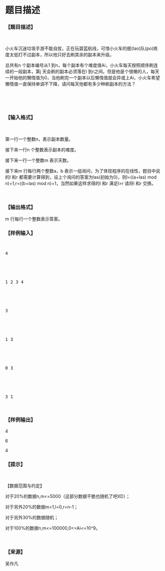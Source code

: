 # 题目描述


<h3>
【题目描述】
</h3>
<p>
<br/>
</p>
<p>
小火车沉迷垃圾手游不能自拔，正在玩碧蓝航线，可惜小火车的舰(lao)队(po)练度太低打不过副本，所以他只好去刷其余的副本来升级。
</p>
<p>
总共有n 个副本编号从1 到n，每个副本有个难度值Ai，小火车每天按照顺序刷连续的一段副本，第j 天会刷的副本必须落在l 到r之间。但是他是个很懒的人，每天一开始他的懒惰值为0，当他刷完一个副本以后懒惰值就会异或上Ai，小火车希望懒惰值一直保持单调不下降，请问每天他都有多少种刷副本的方法？
</p>
<p>
<br/>
</p>
<p>
<br/>
</p>
<h3>
【输入格式】
</h3>
<p>
<br/>
</p>
<p>
第一行一个整数n，表示副本数量。
</p>
<p>
接下来一行n 个整数表示副本的难度。
</p>
<p>
接下来一行一个整数m 表示天数。
</p>
<p>
接下来m 行每行两个整数a，b 表示一组询问，为了体现程序的在线性，题目中说的l 和r 都需要计算得到，设上个询问的答案为las(初始为0)，则l=((a+las) mod n)+1,r=((b+las) mod n)+1，当然如果这样求得的l 和r 满足l&gt;r 请将l 和r 交换。
</p>
<p>
<br/>
</p>
<h3>
【输出格式】
</h3>
<p>
m 行每行一个整数表示答案。
</p>
<h3>
【样例输入】
</h3>
<pre><p>
4
</p>

<p>
1 2 3 4
</p>

<p>
3
</p>

<p>
1 3
</p>

<p>
0 3
</p>

<p>
3 1
</p>
</pre>
<h3>
【样例输出】
</h3>
<p>
4
</p>
<p>
6
</p>
<p>
4
</p>
<h3>
【提示】
</h3>
<p>
<br/>
</p>
<p>
【数据范围与约定】
</p>
<p>
对于20%的数据n,m&lt;=5000（这部分数据干脆也随机了吧XD）；
</p>
<p>
对于另外20%的数据m=1,l=0,r=n-1；
</p>
<p>
对于另外30%的数据随机；
</p>
<p>
对于100%的数据n,m&lt;=100000,0&lt;=Ai&lt;=10^9。
</p>
<p>
<br/>
</p>
<h3>
【来源】
</h3>
<p>
吴作凡
</p>
